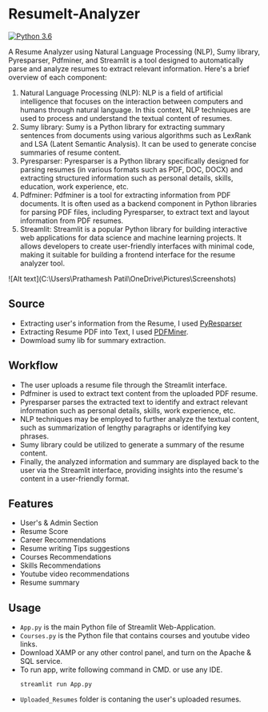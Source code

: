 # ResumeIt-Analyzer                
[![Python 3.6](https://img.shields.io/badge/python-3.6-blue.svg)](https://www.python.org/downloads/release/python-360/)   

A Resume Analyzer using Natural Language Processing (NLP), Sumy library, Pyresparser, Pdfminer, and Streamlit is a tool designed to automatically parse and analyze resumes to extract relevant information. Here's a brief overview of each component:

1. Natural Language Processing (NLP): NLP is a field of artificial intelligence that focuses on the interaction between computers and humans through natural language. In this context, NLP techniques are used to process and understand the textual content of resumes.
2. Sumy library: Sumy is a Python library for extracting summary sentences from documents using various algorithms such as LexRank and LSA (Latent Semantic Analysis). It can be used to generate concise summaries of resume content.
3. Pyresparser: Pyresparser is a Python library specifically designed for parsing resumes (in various formats such as PDF, DOC, DOCX) and extracting structured information such as personal details, skills, education, work experience, etc.
4. Pdfminer: Pdfminer is a tool for extracting information from PDF documents. It is often used as a backend component in Python libraries for parsing PDF files, including Pyresparser, to extract text and layout information from PDF resumes.
5. Streamlit: Streamlit is a popular Python library for building interactive web applications for data science and machine learning projects. It allows developers to create user-friendly interfaces with minimal code, making it suitable for building a frontend interface for the resume analyzer tool.

![Alt text](C:\Users\Prathamesh Patil\OneDrive\Pictures\Screenshots)
   
## Source
- Extracting user's information from the Resume, I used [PyResparser](https://omkarpathak.in/pyresparser/)
- Extracting Resume PDF into Text, I used [PDFMiner](https://pypi.org/project/pdfminer/).
- Dowmload sumy lib for summary extraction.

## Workflow
- The user uploads a resume file through the Streamlit interface.
- Pdfminer is used to extract text content from the uploaded PDF resume.
- Pyresparser parses the extracted text to identify and extract relevant information such as personal details, skills, work experience, etc.
- NLP techniques may be employed to further analyze the textual content, such as summarization of lengthy paragraphs or identifying key phrases.
- Sumy library could be utilized to generate a summary of the resume content.
- Finally, the analyzed information and summary are displayed back to the user via the Streamlit interface, providing insights into the resume's content in a user-friendly format.

## Features
- User's & Admin Section
- Resume Score
- Career Recommendations
- Resume writing Tips suggestions
- Courses Recommendations
- Skills Recommendations
- Youtube video recommendations
- Resume summary

## Usage
- `App.py` is the main Python file of Streamlit Web-Application. 
- `Courses.py` is the Python file that contains courses and youtube video links.
- Download XAMP or any other control panel, and turn on the Apache & SQL service.
- To run app, write following command in CMD. or use any IDE.
  ```
  streamlit run App.py
  ```
- `Uploaded_Resumes` folder is contaning the user's uploaded resumes.
